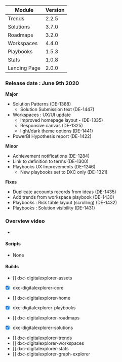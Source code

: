|Module|Version|
|---|---|
|Trends | 2.2.5
|Solutions | 3.7.0
|Roadmaps | 3.2.0
|Workspaces | 4.4.0
|Playbooks |1.5.3
|Stats| 1.0.8
|Landing Page | 2.0.0


### Release date : June 9th 2020

**Major**
- Solution Patterns (DE-1388)
  - Solution Submission text (DE-1447)
- Workspaces : UX/UI update
  - Improved homepage layout - (DE-1335)
  - Responsive canvas (DE-1325)
  - light/dark theme options (DE-1441)
- PowerBI Hypothesis report (DE-1422)

**Minor**
- Achievement notifications (DE-1284)
- Link to definition to terms (DE-1300)
- Playbooks UX Improvements (DE-1246)
  - New playbooks set to DXC only (DE-1321)

**Fixes**
- Duplicate accounts records from ideas (DE-1435)
- Add trends from workspace playbook (DE-1430)
- Playbooks : Risk table layout (scrolling) (DE-1432)
- Playbooks : Solution visibility (DE-1431) 

### Overview video 
- 

#### Scripts
-  None

#### Builds

- [] dxc-digitalexplorer-assets
- [x] dxc-digitalexplorer-core 
- [] dxc-digitalexplorer-home 
- [x] dxc-digitalexplorer-playbooks 
- [] dxc-digitalexplorer-roadmaps 
- [x] dxc-digitalexplorer-solutions 
- [] dxc-digitalexplorer-trends 
- [] dxc-digitalexplorer-workspaces  
- [] dxc-digitalexplorer-stats
- [] dxc-digitalexplorer-graph-explorer